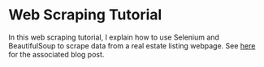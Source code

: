 # Web Scraping Tutorial

In this web scraping tutorial, I explain how to use Selenium and BeautifulSoup to scrape data from a real estate listing webpage. See [here](http://www.alexrdouglas.com/posts/web_scraping_tutorial.html) for the associated blog post.
